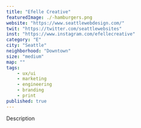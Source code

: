```yaml
---
title: "Efelle Creative"
featuredImage: ./-hamburgers.png
website: "https://www.seattlewebdesign.com/"
twit: "https://twitter.com/seattlewebsites"
inst: "https://www.instagram.com/efellecreative"
category: "E"
city: "Seattle"
neighborhood: "Downtown"
size: "medium"
map: ""
tags:
    - ux/ui
    - marketing
    - engineering
    - branding
    - print
published: true
---
```


Description
